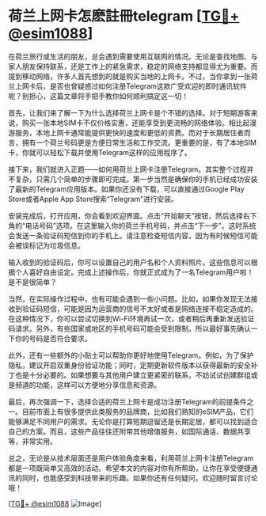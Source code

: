 # 荷兰上网卡怎麽註冊telegram [[TG💪+ @esim1088](https://t.me/s/esim1088)]

在荷兰旅行或生活的朋友，总会遇到需要使用互联网的情况。无论是查找地图、与家人朋友保持联系，还是工作上的紧急需求，稳定的网络支持都显得尤为重要。而提到移动网络，许多人首先想到的就是购买当地的上网卡。不过，当你拿到一张荷兰上网卡后，是否也曾疑惑过如何注册Telegram这款广受欢迎的即时通讯软件呢？别担心，这篇文章将手把手教你如何顺利搞定这一切！

首先，让我们来了解一下为什么选择荷兰上网卡是个不错的选择。对于短期游客来说，购买一张本地SIM卡不仅价格实惠，还能享受到更流畅的网络体验。相比起漫游服务，本地上网卡通常能提供更快的速度和更低的资费。而对于长期居住者而言，拥有一个荷兰号码更是方便日常生活和工作交流。更重要的是，有了本地SIM卡，你就可以轻松下载并使用Telegram这样的应用程序了。

接下来，我们就进入正题——如何用荷兰上网卡注册Telegram。其实整个过程并不复杂，只需几个简单的步骤即可完成。第一步当然是确保你的手机已经成功安装了最新的Telegram应用版本。如果你还没有下载，可以直接通过Google Play Store或者Apple App Store搜索“Telegram”进行安装。

安装完成后，打开应用，你会看到欢迎界面。点击“开始聊天”按钮，然后选择右下角的“电话号码”选项。在这里输入你的荷兰手机号码，并点击“下一步”。这时系统会发送一条验证码短信到你的手机上。请注意检查短信内容，因为有时候短信可能会被误标记为垃圾信息。

输入收到的验证码后，你可以设置自己的用户名和个人资料照片。这些信息可以根据个人喜好自由设定。完成上述操作后，你就正式成为了一名Telegram用户啦！是不是很简单？

当然，在实际操作过程中，也有可能会遇到一些小问题。比如，如果你发现无法接收到验证码短信，可能是因为运营商的信号不太好或者是网络连接不稳定造成的。在这种情况下，你可以尝试切换到Wi-Fi环境再试一次，或者稍后再重新发送验证码请求。另外，有些国家或地区的手机号码可能会受到限制，所以最好事先确认一下你的号码是否符合要求。

此外，还有一些额外的小贴士可以帮助你更好地使用Telegram。例如，为了保护隐私，建议开启双重身份验证功能；同时，定期更新软件版本以获得最新的安全补丁也是十分必要的。如果想要与其他用户建立更紧密的联系，不妨试试创建群组或是频道的功能，这样可以方便地分享信息和资源。

最后，再次强调一下，选择合适的荷兰上网卡是成功注册Telegram的前提条件之一。目前市面上有很多提供此类服务的品牌商，比如我们熟知的eSIM产品，它们能够满足不同用户的需求。无论你是打算短期逗留还是长期定居，都可以找到适合自己的方案。而且，这些产品往往还附带其他增值服务，如国际通话、数据共享等，非常实用。

总之，无论是从技术层面还是用户体验角度来看，利用荷兰上网卡注册Telegram都是一项既简单又高效的活动。希望本文的内容对你有所帮助，让你在享受便捷通讯的同时，也能感受到科技带来的乐趣。如果你还有任何疑问，欢迎随时留言讨论哦！

[[TG💪+ @esim1088](https://t.me/s/esim1088) ![Image](https://i.postimg.cc/4NQfJmqS/Snipaste-2025-05-13-00-14-12.png)]